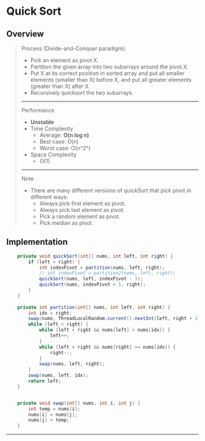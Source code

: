 # Quick Sort
## Overview
> Process (Divide-and-Conquer paradigm):
>    - Pick an element as pivot X.
>    - Partition the given array into two subarrays around the pivot X.
>    - Put X at its correct position in sorted array and put all smaller elements (smaller than X) before X, and put all greater elements (greater than X) after X.
>    - Recursively quicksort the two subarrays.
> ---
> Performance
> - **Unstable**
> - Time Complexity
>   - Average: **O(n log n)**
>   - Best case: O(n)
>   - Worst case: O(n^2^)
>  - Space Complexity
>    - O(1)
> ---
> Note
> - There are many different versions of quickSort that pick pivot in different ways:
>   - Always pick first element as pivot.
>   - Always pick last element as pivot.
>   - Pick a random element as pivot.
>   - Pick median as pivot.

## Implementation

```java
    private void quickSort(int[] nums, int left, int right) {
        if (left < right) {
            int indexPivot = partition(nums, left, right);
            // int indexPivot = partition2(nums, left, right);
            quickSort(nums, left, indexPivot - 1);
            quickSort(nums, indexPivot + 1, right);
        }
    }
    
    private int partition(int[] nums, int left, int right) {
        int idx = right;
        swap(nums, ThreadLocalRandom.current().nextInt(left, right + 1), right);
        while (left < right) {
            while (left < right && nums[left] < nums[idx]) {
                left++;
            }
            while (left < right && nums[right] >= nums[idx]) {
                right--;
            }
            swap(nums, left, right);
        }
        swap(nums, left, idx);
        return left;
    }


    private void swap(int[] nums, int i, int j) {
        int temp = nums[i];
        nums[i] = nums[j];
        nums[j] = temp;
    }
```
---
<!--stackedit_data:
eyJoaXN0b3J5IjpbLTcyNzA5ODcxNl19
-->